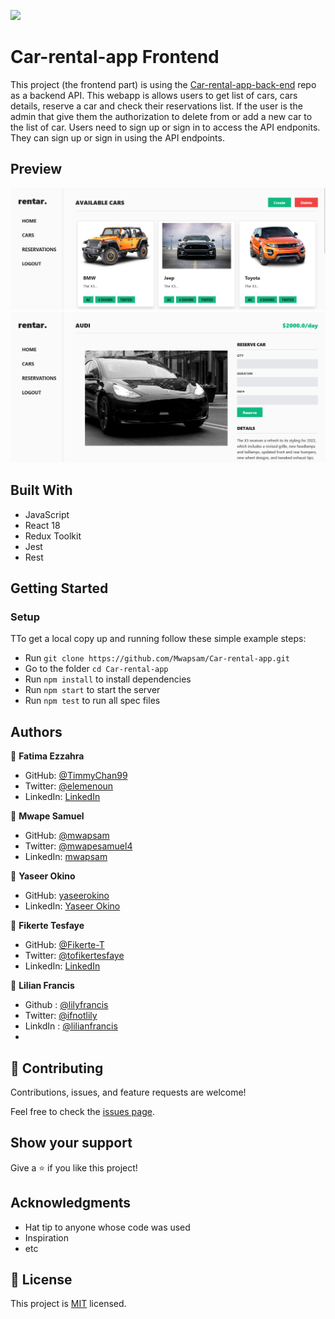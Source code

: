 ![](https://img.shields.io/badge/Microverse-blueviolet)

# Car-rental-app Frontend
  This project (the frontend part) is using the [Car-rental-app-back-end](https://github.com/TimmyChan99/Car-rental-app-back-end) repo as a backend API.
  This webapp is allows users to get list of cars, cars details, reserve a car and check their reservations list. If the user is the admin that give them the authorization to delete from or add a new car to the list of car. 
  Users need to sign up or sign in to access the API endponits. They can sign up or sign in using the API endpoints.
  
## Preview

<p align="center">
  <img src="./public/cars.png" alt="Splash screen" />
  <br />
  <img src="./public/show-car.png" alt="Splash screen" />
</p>

## Built With

- JavaScript
- React 18
- Redux Toolkit
- Jest
- Rest

## Getting Started

### **Setup**
TTo get a local copy up and running follow these simple example steps:

- Run `git clone https://github.com/Mwapsam/Car-rental-app.git`
- Go to the folder `cd Car-rental-app`
- Run `npm install` to install dependencies
- Run `npm start` to start the server
- Run `npm test` to run  all spec files 

## Authors

👤 **Fatima Ezzahra**

- GitHub: [@TimmyChan99](https://github.com/TimmyChan99)
- Twitter: [@elemenoun](https://twitter.com/elemenoun)
- LinkedIn: [LinkedIn](https://www.linkedin.com/in/fatima-ezzahra-elemenoun-020841225/)

👤 **Mwape Samuel**

- GitHub: [@mwapsam](https://github.com/Mwapsam)
- Twitter: [@mwapesamuel4](https://twitter.com/mwapesamuel4)
- LinkedIn: [mwapsam](https://www.linkedin.com/in/mwapsam/)


👤 **Yaseer Okino**

- GitHub: [yaseerokino](https://github.com/yaseerokino)
- LinkedIn: [Yaseer Okino](https://linkedin.com/in/yaseerokino)


👤 **Fikerte Tesfaye** 

- GitHub: [@Fikerte-T](https://github.com/Fikerte-T)
- Twitter: [@tofikertesfaye](https://twitter.com/tofikertesfaye)
- LinkedIn: [LinkedIn](https://www.linkedin.com/in/fikerte-tesfaye-a68337216/)

👤 **Lilian Francis**

- Github : [@lilyfrancis](https://github.com/lilyfrancis)
- Twitter: [@ifnotlily](https://twitter.com/ifnotlily)
- LinkdIn : [@lilianfrancis](https://www.linkedin.com/in/lilianfrancis/)
- 

## 🤝 Contributing

Contributions, issues, and feature requests are welcome!

Feel free to check the [issues page](../../issues/).

## Show your support

Give a ⭐️ if you like this project!

## Acknowledgments

- Hat tip to anyone whose code was used
- Inspiration
- etc

## 📝 License

This project is [MIT](./MIT.md) licensed.
